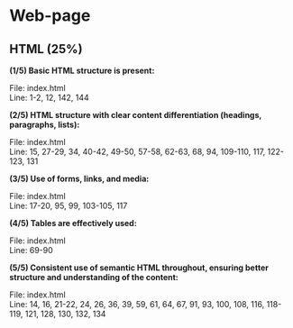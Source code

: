 # Web-page

## HTML (25%)

**(1/5) Basic HTML structure is present:**

File: index.html<br/>
Line: 1-2, 12, 142, 144

**(2/5) HTML structure with clear content differentiation (headings, paragraphs, lists):**

File: index.html<br/>
Line: 15, 27-29, 34, 40-42, 49-50, 57-58, 62-63, 68, 94, 109-110, 117, 122-123, 131

**(3/5) Use of forms, links, and media:**

File: index.html<br/>
Line: 17-20, 95, 99, 103-105, 117

 **(4/5) Tables are effectively used:**

 File: index.html<br/>
 Line: 69-90

 **(5/5) Consistent use of semantic HTML throughout, ensuring better structure and understanding of the content:**

 File: index.html<br/>
 Line: 14, 16, 21-22, 24, 26, 36, 39, 59, 61, 64, 67, 91, 93, 100, 108, 116, 118-119, 121, 128, 130, 132, 134
